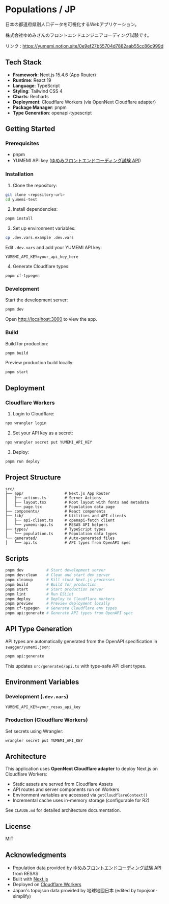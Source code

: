 # Populations / JP

日本の都道府県別人口データを可視化するWebアプリケーション。

株式会社ゆめみさんのフロントエンドエンジニアコーディング試験です。

リンク : https://yumemi.notion.site/0e9ef27b55704d7882aab55cc86c999d

## Tech Stack

- **Framework**: Next.js 15.4.6 (App Router)
- **Runtime**: React 19
- **Language**: TypeScript
- **Styling**: Tailwind CSS 4
- **Charts**: Recharts
- **Deployment**: Cloudflare Workers (via OpenNext Cloudflare adapter)
- **Package Manager**: pnpm
- **Type Generation**: openapi-typescript

## Getting Started

### Prerequisites

- pnpm
- YUMEMI API key ([ゆめみフロントエンドコーディング試験 API](https://yumemi-frontend-engineer-codecheck-api.vercel.app/api-doc))

### Installation

1. Clone the repository:

```bash
git clone <repository-url>
cd yumemi-test
```

2. Install dependencies:

```bash
pnpm install
```

3. Set up environment variables:

```bash
cp .dev.vars.example .dev.vars
```

Edit `.dev.vars` and add your YUMEMI API key:

```
YUMEMI_API_KEY=your_api_key_here
```

4. Generate Cloudflare types:

```bash
pnpm cf-typegen
```

### Development

Start the development server:

```bash
pnpm dev
```

Open [http://localhost:3000](http://localhost:3000) to view the app.

### Build

Build for production:

```bash
pnpm build
```

Preview production build locally:

```bash
pnpm start
```

## Deployment

### Cloudflare Workers

1. Login to Cloudflare:

```bash
npx wrangler login
```

2. Set your API key as a secret:

```bash
npx wrangler secret put YUMEMI_API_KEY
```

3. Deploy:

```bash
pnpm run deploy
```

## Project Structure

```
src/
├── app/                  # Next.js App Router
│   ├── actions.ts        # Server Actions
│   ├── layout.tsx        # Root layout with fonts and metadata
│   └── page.tsx          # Population data page
├── components/           # React components
├── lib/                  # Utilities and API clients
│   ├── api-client.ts     # openapi-fetch client
│   └── yumemi-api.ts     # RESAS API helpers
├── types/                # TypeScript types
│   └── population.ts     # Population data types
└── generated/            # Auto-generated files
│   └── api.ts            # API types from OpenAPI spec
```

## Scripts

```bash
pnpm dev          # Start development server
pnpm dev:clean    # Clean and start dev server
pnpm cleanup      # Kill stuck Next.js processes
pnpm build        # Build for production
pnpm start        # Start production server
pnpm lint         # Run ESLint
pnpm deploy       # Deploy to Cloudflare Workers
pnpm preview      # Preview deployment locally
pnpm cf-typegen   # Generate Cloudflare env types
pnpm api:generate # Generate API types from OpenAPI spec
```

## API Type Generation

API types are automatically generated from the OpenAPI specification in `swagger/yumemi.json`:

```bash
pnpm api:generate
```

This updates `src/generated/api.ts` with type-safe API client types.

## Environment Variables

### Development (`.dev.vars`)

```
YUMEMI_API_KEY=your_resas_api_key
```

### Production (Cloudflare Workers)

Set secrets using Wrangler:

```bash
wrangler secret put YUMEMI_API_KEY
```

## Architecture

This application uses **OpenNext Cloudflare adapter** to deploy Next.js on Cloudflare Workers:

- Static assets are served from Cloudflare Assets
- API routes and server components run on Workers
- Environment variables are accessed via `getCloudflareContext()`
- Incremental cache uses in-memory storage (configurable for R2)

See `CLAUDE.md` for detailed architecture documentation.

## License

MIT

## Acknowledgments

- Population data provided by [ゆめみフロントエンドコーディング試験 API](https://yumemi-frontend-engineer-codecheck-api.vercel.app/api-doc) from RESAS
- Built with [Next.js](https://nextjs.org/)
- Deployed on [Cloudflare Workers](https://workers.cloudflare.com/)
- Japan's topojson data provided by 地球地図日本 (edited by topojson-simplify)
